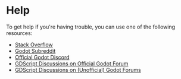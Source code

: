 # Help

To get help if you're having trouble, you can use one of the following resources:

* [Stack Overflow][stack-overflow]
* [Godot Subreddit][subreddit]
* [Official Godot Discord][discord]
* [GDScript Discussions on Official Godot Forum][official-forum]
* [GDScript Discussions on (Unofficial) Godot Forums][unofficial-forums]

[stack-overflow]: https://stackoverflow.com/questions/tagged/gdscript
[subreddit]: https://www.reddit.com/r/godot/
[discord]: https://discord.com/invite/4JBkykG
[official-forum]: https://forum.godotengine.org/tag/gdscript
[unofficial-forums]: https://godotforums.org/t/gdscript